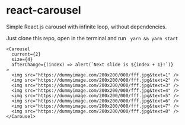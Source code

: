 # react-carousel
Simple React.js carousel with infinite loop, without dependencies.

Just clone this repo, open in the terminal and run ``` yarn && yarn start```

```
<Carousel
  current={2}
  size={4}
  afterChange={(index) => alert(`Next slide is ${index + 1}!`)}
>
  <img src="https://dummyimage.com/200x200/000/fff.jpg&text=1" />
  <img src="https://dummyimage.com/200x200/000/fff.jpg&text=2" />
  <img src="https://dummyimage.com/200x200/000/fff.jpg&text=3" />
  <img src="https://dummyimage.com/200x200/000/fff.jpg&text=4" />
  <img src="https://dummyimage.com/200x200/000/fff.jpg&text=5" />
  <img src="https://dummyimage.com/200x200/000/fff.jpg&text=6" />
  <img src="https://dummyimage.com/200x200/000/fff.jpg&text=7" />
  <img src="https://dummyimage.com/200x200/000/fff.jpg&text=8" />
</Carousel>
```
